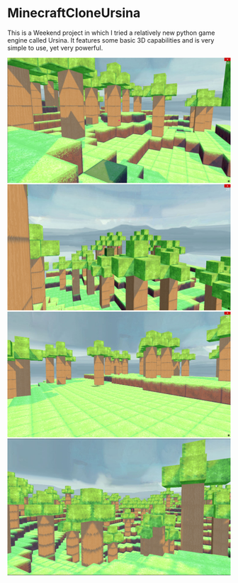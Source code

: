 # MinecraftCloneUrsina
This is a Weekend project in which I tried a relatively new python game engine called Ursina. It features some basic 3D capabilities and is very simple to use, yet very powerful.

![alt_text](https://github.com/Tomaslapes/MinecraftCloneUrsina/blob/main/Screenshots/1.PNG?raw=true)
![alt_text](https://github.com/Tomaslapes/MinecraftCloneUrsina/blob/main/Screenshots/2.PNG?raw=true)
![alt_text](https://github.com/Tomaslapes/MinecraftCloneUrsina/blob/main/Screenshots/3.PNG?raw=true)
![alt_text](https://github.com/Tomaslapes/MinecraftCloneUrsina/blob/main/Screenshots/4.PNG?raw=true)
